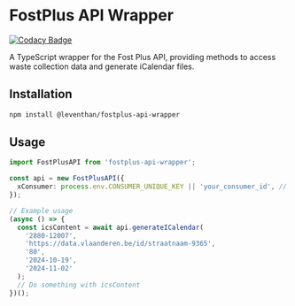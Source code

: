 # FostPlus API Wrapper

[![Codacy Badge](https://app.codacy.com/project/badge/Grade/b4fd41aa99244883918bdb4abaf5458f)](https://app.codacy.com/gh/LeventHAN/fostplus-api-wrapper/dashboard?utm_source=gh&utm_medium=referral&utm_content=&utm_campaign=Badge_grade)

A TypeScript wrapper for the Fost Plus API, providing methods to access waste collection data and generate iCalendar files.

## Installation

```bash
npm install @leventhan/fostplus-api-wrapper
```

## Usage

```ts
import FostPlusAPI from 'fostplus-api-wrapper';

const api = new FostPlusAPI({
  xConsumer: process.env.CONSUMER_UNIQUE_KEY || 'your_consumer_id', // should be obtained from Fostplus itself however since this field is publicly available you can scrape the web for it (or my tests)
});

// Example usage
(async () => {
  const icsContent = await api.generateICalendar(
    '2880-12007',
    'https://data.vlaanderen.be/id/straatnaam-9365',
    '80',
    '2024-10-19',
    '2024-11-02'
  );
  // Do something with icsContent
})();

```
